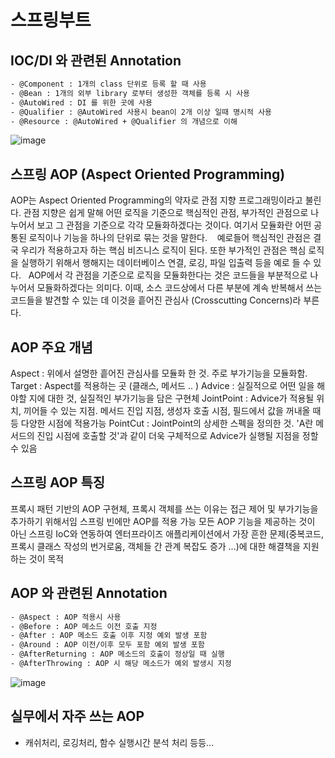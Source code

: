 # 스프링부트
## IOC/DI 와 관련된 Annotation
```sh
- @Component : 1개의 class 단위로 등록 할 때 사용
- @Bean : 1개의 외부 library 로부터 생성한 객체를 등록 시 사용
- @AutoWired : DI 를 위한 곳에 사용
- @Qualifier : @AutoWired 사용시 bean이 2개 이상 일때 명시적 사용
- @Resource : @AutoWired + @Qualifier 의 개념으로 이해
```

![image](https://user-images.githubusercontent.com/84554175/185674171-f2945045-4704-46f9-b3e9-70fd3749a379.png)




## 스프링 AOP (Aspect Oriented Programming) 
AOP는 Aspect Oriented Programming의 약자로 관점 지향 프로그래밍이라고 불린다. 관점 지향은 쉽게 말해 어떤 로직을 기준으로 핵심적인 관점, 부가적인 관점으로 나누어서 보고 그 관점을 기준으로 각각 모듈화하겠다는 것이다. 여기서 모듈화란 어떤 공통된 로직이나 기능을 하나의 단위로 묶는 것을 말한다. 
 
예로들어 핵심적인 관점은 결국 우리가 적용하고자 하는 핵심 비즈니스 로직이 된다. 또한 부가적인 관점은 핵심 로직을 실행하기 위해서 행해지는 데이터베이스 연결, 로깅, 파일 입출력 등을 예로 들 수 있다.
 
AOP에서 각 관점을 기준으로 로직을 모듈화한다는 것은 코드들을 부분적으로 나누어서 모듈화하겠다는 의미다. 이때, 소스 코드상에서 다른 부분에 계속 반복해서 쓰는 코드들을 발견할 수 있는 데 이것을 흩어진 관심사 (Crosscutting Concerns)라 부른다. 

## AOP 주요 개념
Aspect : 위에서 설명한 흩어진 관심사를 모듈화 한 것. 주로 부가기능을 모듈화함.
Target : Aspect를 적용하는 곳 (클래스, 메서드 .. )
Advice : 실질적으로 어떤 일을 해야할 지에 대한 것, 실질적인 부가기능을 담은 구현체
JointPoint : Advice가 적용될 위치, 끼어들 수 있는 지점. 메서드 진입 지점, 생성자 호출 시점, 필드에서 값을 꺼내올 때 등 다양한 시점에 적용가능
PointCut : JointPoint의 상세한 스펙을 정의한 것. 'A란 메서드의 진입 시점에 호출할 것'과 같이 더욱 구체적으로 Advice가 실행될 지점을 정할 수 있음

## 스프링 AOP 특징
프록시 패턴 기반의 AOP 구현체, 프록시 객체를 쓰는 이유는 접근 제어 및 부가기능을 추가하기 위해서임
스프링 빈에만 AOP를 적용 가능
모든 AOP 기능을 제공하는 것이 아닌 스프링 IoC와 연동하여 엔터프라이즈 애플리케이션에서 가장 흔한 문제(중복코드, 프록시 클래스 작성의 번거로움, 객체들 간 관계 복잡도 증가 ...)에 대한 해결책을 지원하는 것이 목적

## AOP 와 관련된 Annotation
```sh
- @Aspect : AOP 적용시 사용
- @Before : AOP 메소드 이전 호출 지정
- @After : AOP 메소드 호출 이후 지정 예외 발생 포함
- @Around : AOP 이전/이후 모두 포함 예외 발생 포함
- @AfterReturning : AOP 메소드의 호출이 정상일 때 실행
- @AfterThrowing : AOP 시 해당 메소드가 예외 발생시 지정
```
![image](https://user-images.githubusercontent.com/84554175/185674222-9e5deafa-dd80-4dd7-bb90-02d406a827bc.png)



## 실무에서 자주 쓰는 AOP
- 캐쉬처리, 로깅처리, 함수 실행시간 분석 처리 등등...


